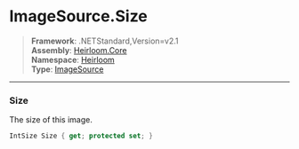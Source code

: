 # ImageSource.Size

> **Framework**: .NETStandard,Version=v2.1  
> **Assembly**: [Heirloom.Core][0]  
> **Namespace**: [Heirloom][0]  
> **Type**: [ImageSource][1]

--------------------------------------------------------------------------------

### Size

The size of this image.

```cs
IntSize Size { get; protected set; }
```

[0]: ../Heirloom.Core.md
[1]: Heirloom.ImageSource.md
